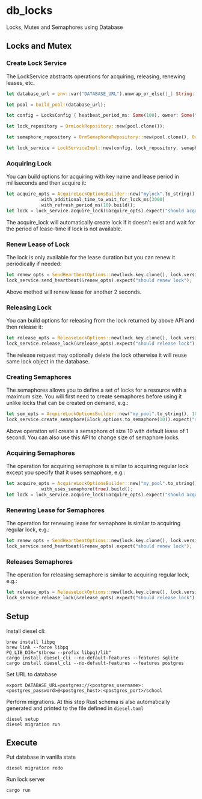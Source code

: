 # db_locks
Locks, Mutex and Semaphores using Database

## Locks and Mutex

### Create Lock Service
The LockService abstracts operations for acquiring, releasing, renewing leases, etc.
```rust
let database_url = env::var("DATABASE_URL").unwrap_or_else(|_| String::from("test_db.sqlite"));

let pool = build_pool!(database_url);

let config = LocksConfig { heatbeat_period_ms: Some(100), owner: Some("test_owner".to_string()) };

let lock_repository = OrmLockRepository::new(pool.clone());

let semaphore_repository = OrmSemaphoreRepository::new(pool.clone(), OrmLockRepository::new(pool.clone()));

let lock_service = LockServiceImpl::new(config, lock_repository, semaphore_repository, default_registry().clone()).expect("failed to initialize lock service");
```

### Acquiring Lock
You can build options for acquiring with key name and lease period in milliseconds and then acquire it:

```rust
let acquire_opts = AcquireLockOptionsBuilder::new("mylock".to_string(), 1000)
            .with_additional_time_to_wait_for_lock_ms(3000)
            .with_refresh_period_ms(10).build();
let lock = lock_service.acquire_lock(&acquire_opts).expect("should acquire serial lock");
```
The acquire_lock will automatically create lock if it doesn't exist and wait for the period of lease-time if lock is not available.

### Renew Lease of Lock
The lock is only available for the lease duration but you can renew it periodically if needed:

```rust
let renew_opts = SendHeartbeatOptions::new(lock.key.clone(), lock.version.clone(), None, 2000, None);
lock_service.send_heartbeat(&renew_opts).expect("should renew lock");
```
Above method will renew lease for another 2 seconds.

### Releasing Lock
You can build options for releasing from the lock returned by above API and then release it:

```rust
let release_opts = ReleaseLockOptions::new(lock.key.clone(), lock.version.clone(), None, None);
lock_service.release_lock(&release_opts).expect("should release lock");
```
The release request may optionally delete the lock otherwise it will reuse same lock object in the database.

### Creating Semaphores
The semaphores allows you to define a set of locks for a resource with a maximum size. You will first
need to create semaphores before using it unlike locks that can be created on demand, e.g.:

```rust
let sem_opts = AcquireLockOptionsBuilder::new("my_pool".to_string(), 1000).build();
lock_service.create_semaphore(&lock_options.to_semaphore(10)).expect("should create semaphore");
```
Above operation will create a semaphore of size 10 with default lease of 1 second. You can also use this API to change size of semaphore locks.

### Acquiring Semaphores
The operation for acquiring semaphore is similar to acquiring regular lock except you specify that it uses semaphore, e.g.:

```rust
let acquire_opts = AcquireLockOptionsBuilder::new("my_pool".to_string(), 1000)
            .with_uses_semaphore(true).build();
let lock = lock_service.acquire_lock(&acquire_opts).expect("should acquire serial semaphore");
```

### Renewing Lease for Semaphores
The operation for renewing lease for semaphore is similar to acquiring regular lock, e.g.:

```rust
let renew_opts = SendHeartbeatOptions::new(lock.key.clone(), lock.version.clone(), None, 2000, None);
lock_service.send_heartbeat(&renew_opts).expect("should renew lock");
```

### Releases Semaphores
The operation for releasing semaphore is similar to acquiring regular lock, e.g.:

```rust
let release_opts = ReleaseLockOptions::new(lock.key.clone(), lock.version.clone(), None, None);
lock_service.release_lock(&release_opts).expect("should release lock");
```

## Setup

Install diesel cli:
```shell
brew install libpq
brew link --force libpq
PQ_LIB_DIR="$(brew --prefix libpq)/lib"
cargo install diesel_cli --no-default-features --features sqlite
cargo install diesel_cli --no-default-features --features postgres
```

Set URL to database
```shell
export DATABASE_URL=postgres://<postgres_username>:<postgres_password>@<postgres_host>:<postgres_port>/school
```

Perform migrations. At this step Rust schema is also automatically generated and printed to the file defined in `diesel.toml`
```shell
diesel setup
diesel migration run
```


## Execute

Put database in vanilla state
```shell
diesel migration redo
```

Run lock server
```shell
cargo run
```

